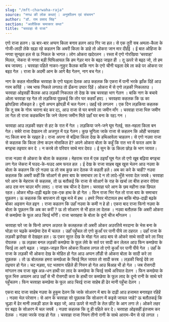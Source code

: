 ```yaml
---
slug: "/mft-charwaha-raja"
source: "मगध की लोक कथाएं : अनुशाीलन एवं संचयन"
author: "डॉ. राम प्रसाद सिंह"
section: "अलौकिक चमत्‍कार कथा"
title: "चरवाहा से राजा"
---
```

एगो राजा हलन। ऊ बार-बार अप्पन किला बनाव हलन आउ गिर जा हल। से एक तुरी सब अमला-कैला के गोजी-लाठी लेके खड़ा रहे कहलन कि अबरी किला के डाहे तो ओकरा जान मार दीहँई । ई बात ओहिजा के नगवा सुनइत हल से ऊ निकल के भागल। लोग ओकरा खदेरलन । रस्ता में एगो गोरखिया ‘चरवाहा' मिलल, जेकरा से नगवा बड़ी घिघिआयल कि हम गेड़र मार के बइठ जाइत ही । तू ऊपरे से बइठ जो, तो हम बच जायमऽ । चरवाहा पहिले नाकर-नुकुर कैलक बाकि नाग के एगो चीनी घइला देबे ला कहे पर ओकरा पर बइठ गेल । राजा के अदमी आन के आगे बैठ गेलन, नाग बच गेल। 

नाग के कहल मोताबिक चरवाहा के एगो घइला देलक आउ कहलक कि एकरा में पानी भरके झाँक दिहें आउ गरम करिहें । जब भाफ निकले लगतउ तो ढँकना उघार दिहें। ओकरा में से एगो लड़की निकलतउ । चरवाहा ओइसहीं कैलक आउ लड़की निकलल तो देख के सब चरवाहा भाग गेलन । बाकि नाग के बचावे ओला चरवाहा रह गेल तो लड़किया पूछकई कि तोर घर कहवाँ हवऽ । चरवहवा कहलक कि ऊ का झोपड़िया लौकइत हे। दूनो अप्पन झोपड़ी में चल गेलन। उहईं रहे लगलन । एक दिन लड़किया कहलक कि तू सब के गोरू चराना बंद कर दऽ, आउ राजा से घर बनावे ला जमीन माँग । चरवाहा राजा भिरु जमीन ला गेल तो राजा कहकथिन कि जने जेतना जमीन मिले उहाँ घर बना के रहऽ गन ।
 
चरवाहा आउ लड़की सहर से हट के रात में गेल । लड़किया जने-जने घूम गेलई, सत-महला किला बन गेल। सबेरे राजा देखलन तो अजगुत में पड़ गेलन। कुछ चुगिला जाके राजा से कहलन कि ओही चरवहवा नऽ किला बना के रहइत हे। राजा अपना से बढ़िया किला देख के हथिआवेला चाहलन। से एगो नउवा राजा से कहलक कि किला लेना कउन मोसकिल हे? अपने ओकरा बोला के कहूँ कि रात भर में फरल आम के बगइचा तइयार कर दे । न करबे तो परिवार साथे मार देवउ । ई सुन के ऊ किला छोड़ के भाग जायत। 

राजा नउवा से ओकरा के बोला के कहलक। मेहरारू रात में एक ठइयाँ घूम गेल तो एगो खूब बढ़िया बगइचा लग गेल जेकरा में घउद-के-घउद आम फरल हल । ई देख के राजा साहब खूब खुस भेलन आउ नउवा के बोला के कहलन कि एरे नउवा ऊ तो सब कुछ कर देलक जे कहली हले। अब का करे के चाही? नउवा कहलक कि अबरी कहीं कि सोआर्ग से हमर बाप के समाचार ला दे न तो लादे-भुँसे भरवा देल जयबे। 
चरवाहा घरे आन के मेहरारू से कहलक, तो ऊ बतौकई कि राजा से सोआर्ग के राह के खर्चा ला बीस हजार रोपेया आउ दस मन चाउर माँग लावऽ । राजा सब चीज दे देलन। चरवाहा घरे आन के छव महीना तक छिपल रहल। ओकर मोंछ-दाढ़ी बढ़के एक-एक हाथ के हो गेल । फिन राजा भिर गेल तो राजा बाप के समाचार पूछलन। ऊ कहलक कि बापजान तो खूब मजे में हथ । हमरे नियर मोटायल हथ बाकि मोछ-दाढ़ी बढ़के बोका अइसन भेल हइन । राजा कहलन कि उहाँ नउवा के कमी न हे हो।  एकरा बाद राजा फिनो नउवा के बोला के पूछलन कि अब का करीं ? ऊ तो सोअरग से भी हाल ला देलक । नउवा बतौलक कि अबरी ओकरा से कमछेया के फूल आउ चिरई माँगीं। राजा चरवहवा के बोला के दूनो चीज माँगलन । 

चरवाहा घरे जा के फिनो अप्पन अउरत के कलहलक तो अबरी ओकर अउरतिये मरदाना के भेस बना के घोड़ा पर चढ़के कमछेया देस में चलल । उहाँ पहुँचल तो एगो कुआँ पर पानी पीये ला ठहरल । उहाँ राजा के लड़की झरोखा से देखइत हल। ऊ एकर सूरत देख के मोहा गेल आउ बाप से ओकरे साथे सादी करे ला जिद रोपलक । ऊ लड़का बनल लड़की कमछेया के फूल लेवे के सर्त पर सादी कर लेलल आउ फिन कमछेया के चिरई ला आगे बढ़ल । जाइत-जाइत फिन ओकरा पिआस लगल तो एगो कुआँ पर पानी पीये गेल । उहाँ के राजा के लड़की भी ओकरा देख के मोहित हो गेल आउ अप्पन लौंडी से ओकरा बोला के सादी करे ला पूछलक । तो ऊ बोललक हमरा कमछेआ के चिरई मिल जायत तो सादी करब । लड़की चिरई देवे ला तइयार हो गेल। चट मड़वा, पट भतवान पहिले ही नियन हो गेल आउ बिआह भी हो गेल । जब रोसगदी मांगलन तब राजा खूब अन्न-धन हाथी पर लाद के कमछेया के चिरई साथै अरियात देलन । फिन कमछेया के फूल भिरु अयलन आउ उहाँ से भी रोसगदी करा के हाथी पर कमछेया के फूल लाद के दूनो रानी के साथे घरे पहुँचलन। फिन चरवाहा कमछेया के फूल आउ चिरई राजा साहेब ही ढेर मानी पहुँचा देलन । 

एकरा बाद राजा साहेब नउवा के हुकुम देलन कि जाके सोअरग में बाप के दाढ़ी आउ हजामत बनावइत रहिहें । नउवा भेल परेसान। से आन के चरवाहा सो पूछलक कि सोअरग में कइसे जायल जाहे? ऊ बतौलकई कि चुल्हा में ढेर मानी लकड़ी डाल के बइठ जो, आउ ऊपरे से माटी के तेल छींट के आग लगा ले। ओकरे लहर पर बइठ के सोअरग में चल जयबें । नउवा कहलक कि तू ही पहिले कर दे। चरवाहा ओइसहीं इंतजाम कर देलक । नउवा जरके राख हो गेल । चरवाहा राजा नियन तीनो रानी के साथे आराम-चैन से रहे लगल ।
